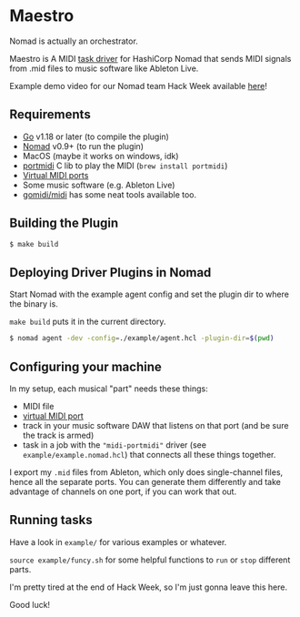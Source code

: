 Maestro
==========

Nomad is actually an orchestrator.

Maestro is A MIDI
[task driver](https://developer.hashicorp.com/nomad/docs/drivers)
for HashiCorp Nomad that sends MIDI signals from .mid files
to music software like Ableton Live.

Example demo video for our Nomad team Hack Week available
[here](https://drive.google.com/file/d/1TAL5d-UpkvrS_IvQNHyDDgLZJGdAfAOS/view?usp=sharing)!

Requirements
-------------------

- [Go](https://golang.org/doc/install) v1.18 or later (to compile the plugin)
- [Nomad](https://www.nomadproject.io/downloads.html) v0.9+ (to run the plugin)
- MacOS (maybe it works on windows, idk)
- [portmidi](https://github.com/PortMidi/portmidi) C lib to play the MIDI
  (`brew install portmidi`)
- [Virtual MIDI ports](https://help.ableton.com/hc/en-us/articles/209774225-Setting-up-a-virtual-MIDI-bus)
- Some music software (e.g. Ableton Live)
- [gomidi/midi](https://github.com/gomidi/midi) has some neat tools available too.

Building the Plugin
-------------------

```sh
$ make build
```

## Deploying Driver Plugins in Nomad

Start Nomad with the example agent config and set the plugin dir to where the binary is.

`make build` puts it in the current directory.

```sh
$ nomad agent -dev -config=./example/agent.hcl -plugin-dir=$(pwd)
```

## Configuring your machine

In my setup, each musical "part" needs these things:

- MIDI file
- [virtual MIDI port](https://help.ableton.com/hc/en-us/articles/209774225-Setting-up-a-virtual-MIDI-bus)
- track in your music software DAW that listens on that port
  (and be sure the track is armed)
- task in a job with the `"midi-portmidi"` driver (see `example/example.nomad.hcl`)
  that connects all these things together.

I export my `.mid` files from Ableton, which only does single-channel files, hence all the separate ports.
You can generate them differently and take advantage of channels on one port, if you can work that out.

## Running tasks

Have a look in `example/` for various examples or whatever.

`source example/funcy.sh` for some helpful functions to `run` or `stop` different parts.

I'm pretty tired at the end of Hack Week, so I'm just gonna leave this here.

Good luck!
